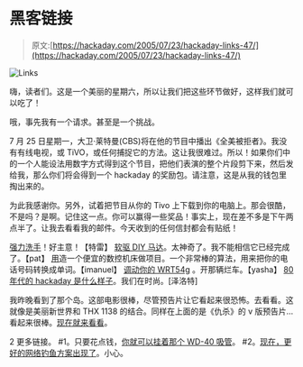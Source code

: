 # 黑客链接

> 原文:[https://hackaday.com/2005/07/23/hackaday-links-47/](https://hackaday.com/2005/07/23/hackaday-links-47/)

![Links](../Images/d9144f3ba46424f7bada21858479bdb8.png)

嗨，读者们。这是一个美丽的星期六，所以让我们把这些环节做好，这样我们就可以吃了！

哦，事先我有一个请求。甚至是一个挑战。

7 月 25 日星期一，大卫·莱特曼(CBS)将在他的节目中播出《全美被拒者》。我没有有线电视，或 TiVO，或任何捕捉它的方法。这让我很难过。所以！如果你们中的一个人能设法用数字方式得到这个节目，把他们表演的整个片段剪下来，然后发给我，那么你们将会得到一个 hackaday 的奖励包。请注意，这是从我的钱包里掏出来的。

为此我感谢你。另外，试着把节目从你的 Tivo 上下载到你的电脑上。那会很酷，不是吗？是啊。记住这一点。你可以赢得一些奖品！事实上，现在差不多是下午两点半了。让我去看看我的邮件。今天收到的任何信封都会有贴纸！

[强力洗手](http://www.flickr.com/photos/simplesimon/sets/548250/)！好主意！【特雷】
[软驱 DIY 马达](http://www.audioorigami.co.uk/FloppyProject/FloppyDIYMotor.htm)。太神奇了。我不能相信它已经完成了。【pat】
[用](http://www.fullnet.com/u/tomg/gooteecn.htm)造一个便宜的数控机床做项目。一个非常棒的算法，用来把你的电话号码转换成单词。【imanuel】
[调动你的 WRT54g](http://yasha.okshtein.net/wrt54g/) 。开那辆烂车。【yasha】
[80 年代的 hackaday 是什么样子](http://homokaasu.org/80zer/80.gas?URI=www.hackaday.com&Submit=Go%21)。我们在时尚。[泽洛特]

我昨晚看到了那个岛。这部电影很棒，尽管预告片让它看起来很恐怖。去看看。这就像是美丽新世界和 THX 1138 的结合。同样在上面的是《仇杀》的 v 版预告片…看起来很棒。[现在就来看看](http://vforvendetta.warnerbros.com/trailer.html)。

2 更多链接。
#1。只要花点钱，[你就可以挂着那个 WD-40 吸管](http://www.hold-it.net/index.htm)。
#2。[现在，更好的网络钓鱼方案出现了](http://www.boingboing.net/Picture%208-1-tm.jpg)。小心。